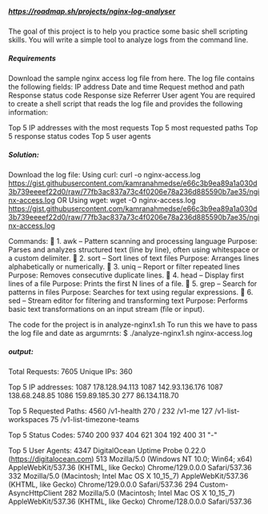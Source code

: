 ##### https://roadmap.sh/projects/nginx-log-analyser

The goal of this project is to help you practice some basic shell scripting skills. You will write a simple tool to analyze logs from the command line.

##### Requirements
Download the sample nginx access log file from here. The log file contains the following fields:
IP address
Date and time
Request method and path
Response status code
Response size
Referrer
User agent
You are required to create a shell script that reads the log file and provides the following information:

Top 5 IP addresses with the most requests
Top 5 most requested paths
Top 5 response status codes
Top 5 user agents

##### Solution:
Download the log file:
Using curl:
curl -o nginx-access.log https://gist.githubusercontent.com/kamranahmedse/e66c3b9ea89a1a030d3b739eeeef22d0/raw/77fb3ac837a73c4f0206e78a236d885590b7ae35/nginx-access.log
OR
Using wget:
wget -O nginx-access.log https://gist.githubusercontent.com/kamranahmedse/e66c3b9ea89a1a030d3b739eeeef22d0/raw/77fb3ac837a73c4f0206e78a236d885590b7ae35/nginx-access.log

Commands: 
🔹 1. awk – Pattern scanning and processing language
    Purpose: Parses and analyzes structured text (line by line), often using whitespace or a custom delimiter.
🔹 2. sort – Sort lines of text files
    Purpose: Arranges lines alphabetically or numerically.
🔹 3. uniq – Report or filter repeated lines
    Purpose: Removes consecutive duplicate lines.
🔹 4. head – Display first lines of a file
    Purpose: Prints the first N lines of a file.
🔹 5. grep – Search for patterns in files
    Purpose: Searches for text using regular expressions.
🔹 6. sed – Stream editor for filtering and transforming text
    Purpose: Performs basic text transformations on an input stream (file or input).

The code for the project is in analyze-nginx1.sh
To run this we have to pass the log file and date as argumrnts:
    $ ./analyze-nginx1.sh nginx-access.log

##### output:
Total Requests: 7605
Unique IPs: 360

Top 5 IP addresses:
   1087 178.128.94.113
   1087 142.93.136.176
   1087 138.68.248.85
   1086 159.89.185.30
    277 86.134.118.70

Top 5 Requested Paths:
   4560 /v1-health
    270 /
    232 /v1-me
    127 /v1-list-workspaces
     75 /v1-list-timezone-teams

Top 5 Status Codes:
   5740 200
    937 404
    621 304
    192 400
     31 "-"

Top 5 User Agents:
   4347 DigitalOcean Uptime Probe 0.22.0 (https://digitalocean.com)
    513 Mozilla/5.0 (Windows NT 10.0; Win64; x64) AppleWebKit/537.36 (KHTML, like Gecko) Chrome/129.0.0.0 Safari/537.36
    332 Mozilla/5.0 (Macintosh; Intel Mac OS X 10_15_7) AppleWebKit/537.36 (KHTML, like Gecko) Chrome/129.0.0.0 Safari/537.36
    294 Custom-AsyncHttpClient
    282 Mozilla/5.0 (Macintosh; Intel Mac OS X 10_15_7) AppleWebKit/537.36 (KHTML, like Gecko) Chrome/128.0.0.0 Safari/537.36
